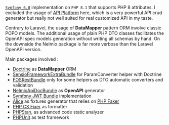 [`Symfony 6.0`](https://symfony.com/) implementation on `PHP 8.1` that supports PHP 8 attributes. I excluded the usage of [API Platform](https://api-platform.com/) here, which is a very powerful API crud generator but really not well suited for real customized API in my taste.

Contrary to Laravel, the usage of **DataMapper** pattern ORM involve classic POPO models. The additional usage of plain PHP DTO classes facilitates the OpenAPI spec models generation without writing all schemas by hand. On the downside the Nelmio package is far more verbose than the Laravel OpenAPI version.

Main packages involved :

* [Doctrine](https://www.doctrine-project.org/) as **DataMapper** ORM
* [SensioFrameworkExtraBundle](https://github.com/sensiolabs/SensioFrameworkExtraBundle) for ParamConverter helper with Doctrine
* [FOSRestBundle](https://github.com/FriendsOfSymfony/FOSRestBundle) only for some helpers as DTO automatic converters and validation
* [NelmioApiDocBundle](https://github.com/nelmio/NelmioApiDocBundle) as **OpenAPI** generator
* [Symfony JWT Bundle](https://github.com/lexik/LexikJWTAuthenticationBundle) implementation
* [Alice](https://github.com/nelmio/alice) as fixtures generator that relies on [PHP Faker](https://fakerphp.github.io/)
* [PHP CS Fixer](https://github.com/FriendsOfPHP/PHP-CS-Fixer) as formatter
* [PHPStan](https://phpstan.org/), as advanced code static analyzer
* [PHPUnit](https://phpunit.de/) as test framework
